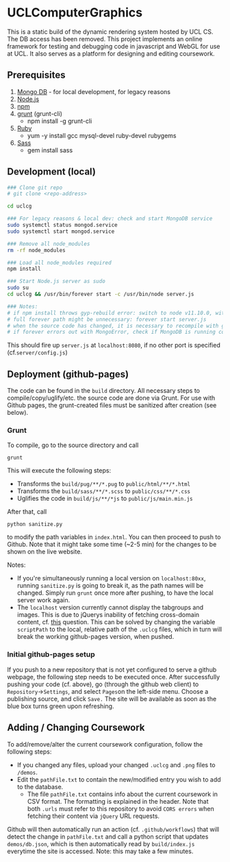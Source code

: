 # UCLComputerGraphics

This is a static build of the dynamic rendering system hosted by UCL CS. 
The DB access has been removed. This project implements an online framework for testing and debugging code in javascript and WebGL for use at UCL. It also serves as a platform for designing and editing coursework.


## Prerequisites

1. [Mongo DB](https://docs.mongodb.com/manual/administration/install-on-linux/) - for local development, for legacy reasons
2. [Node.js](https://nodejs.org/en/download/package-manager/)
3. [npm](https://www.npmjs.com/get-npm)
4. [grunt](https://gruntjs.com/) (grunt-cli)
    - npm install -g grunt-cli
5. [Ruby](http://www.ruby-lang.org/en/downloads/)
    - yum -y install gcc mysql-devel ruby-devel rubygems
6. [Sass](https://sass-lang.com/install)
    - gem install sass


## Development (local)


```bash
### Clone git repo
# git clone <repo-address> 

cd uclcg

### For legacy reasons & local dev: check and start MongoDB service
sudo systemctl status mongod.service
sudo systemctl start mongod.service

### Remove all node_modules
rm -rf node_modules

### Load all node_modules required
npm install

### Start Node.js server as sudo
sudo su
cd uclcg && /usr/bin/forever start -c /usr/bin/node server.js

### Notes: 
# if npm install throws gyp-rebuild error: switch to node v11.10.0, with eg: nvm use 11.10.0
# full forever path might be unnecessary: forever start server.js
# when the source code has changed, it is necessary to recompile with grunt for the changes to be shown
# if forever errors out with MongoError, check if MongoDB is running correctly.   
```

This should fire up `server.js` at `localhost:8080`, if no other port is specified (cf.`server/config.js`) 

## Deployment (github-pages)

The code can be found in the `build` directory. All necessary steps to compile/copy/uglify/etc. the source code are done via 
Grunt. For use with Github pages, the grunt-created files must be sanitized after creation (see below). 
### Grunt

To compile, go to the source directory and call

```
grunt
```
 This will execute the following steps: 
   - Transforms the `build/pug/**/*.pug` to `public/html/**/*.html`
   - Transforms the `build/sass/**/*.scss` to `public/css/**/*.css`
   - Uglifies the code in `build/js/**/*js` to `public/js/main.min.js`

After that, call 
```
python sanitize.py  
```
to modify the path variables in `index.html`. You can then proceed to push to Github. Note that it might take some 
time (~2-5 min) for the changes to be shown on the live website. 

Notes: 
- If you're simultaneously running a local version 
on `localhost:80xx`, running `sanitize.py` is going to break it, as the path names will be changed. Simply run `grunt` once more after 
pushing, to have the local server work again.
- The `localhost` version currently cannot display the tabgroups and images. This is due to jQuerys inability of fetching
   cross-domain content, cf. [this](https://stackoverflow.com/questions/8035629/jquery-getscript-returns-undefined/8036430) question. 
   This can be solved by changing the variable `scriptPath` to the local, relative path of the `.uclcg` files, which in
   turn will break the working github-pages version, when pushed. 


### Initial github-pages setup
If you push to a new repository that is not yet configured to serve a github webpage, the following step needs to be executed once. 
After successfully pushing your code (cf. above), go (through the github web client) to `Repository`&rarr;`Settings`, and select `Pages`on the left-side menu. 
Choose a publishing source, and click `Save.` The site will be available as soon as the blue box turns green upon refreshing. 

## Adding / Changing Coursework 
To add/remove/alter the current coursework configuration, follow the following steps: 
- If you changed any files, upload your changed `.uclcg` and `.png` files to `/demos`. 
- Edit the `pathFile.txt` to contain the new/modified entry you wish to add to the database.
  - The file `pathFile.txt` contains info about the current coursework in CSV format. The formatting is explained in the header. 
  Note that both `.urls` must refer to this repository to avoid `CORS errors` when fetching their content via `jQuery` URL requests. 
   
Github will then automatically run an action (cf. `.github/workflows`) that will detect the change in `pathFile.txt` and 
call a python script that updates `demos/db.json`, which is then automatically read by `build/index.js` everytime the 
site is accessed. Note: this may take a few minutes.